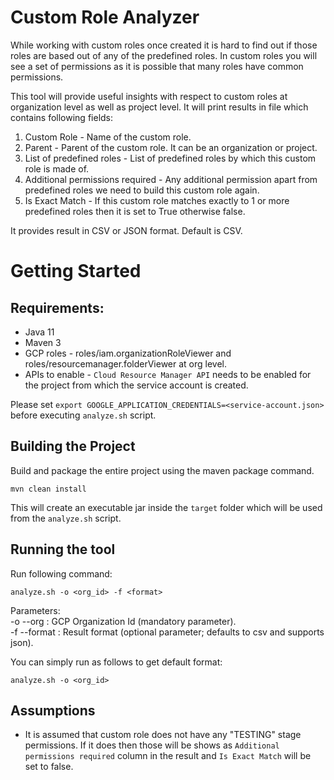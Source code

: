 <!--*
Copyright 2022 Google LLC
 
Licensed under the Apache License, Version 2.0 (the "License");
you may not use this file except in compliance with the License.
You may obtain a copy of the License at
 
   https://www.apache.org/licenses/LICENSE-2.0
 
Unless required by applicable law or agreed to in writing, software
distributed under the License is distributed on an "AS IS" BASIS,
WITHOUT WARRANTIES OR CONDITIONS OF ANY KIND, either express or implied.
See the License for the specific language governing permissions and
limitations under the License.
*-->
 
# Custom Role Analyzer
 
While working with custom roles once created it is hard to find out if those roles are based out of any of the predefined roles.
In custom roles you will see a set of permissions as it is possible that many roles have common permissions.
 
This tool will provide useful insights with respect to custom roles at organization level as well as project level.
It will print results in file which contains following fields:
1. Custom Role - Name of the custom role.
2. Parent - Parent of the custom role. It can be an organization or project.
3. List of predefined roles - List of predefined roles by which this custom role is made of.
4. Additional permissions required - Any additional permission apart from predefined roles we need to build this custom role again.
5. Is Exact Match - If this custom role matches exactly to 1 or more predefined roles then it is set to True otherwise false.
 
It provides result in CSV or JSON format. Default is CSV.
 
 
# Getting Started
 
## Requirements:
* Java 11
* Maven 3
* GCP roles - roles/iam.organizationRoleViewer and roles/resourcemanager.folderViewer at org level.
* APIs to enable - `Cloud Resource Manager API` needs to be enabled for the project from which the service account is created.
 
Please set `export GOOGLE_APPLICATION_CREDENTIALS=<service-account.json>` before executing `analyze.sh` script.
 
 
 
## Building the Project
Build and package the entire project using the maven package command.
 
```
mvn clean install
```
 
This will create an executable jar inside the `target` folder which will be used from the `analyze.sh` script.
 
## Running the tool
Run following command:
```
analyze.sh -o <org_id> -f <format>
```
Parameters: \
-o --org       : GCP Organization Id (mandatory parameter). \
-f --format    : Result format (optional parameter; defaults to csv and supports json).
 
You can simply run as follows to get default format:
 
```
analyze.sh -o <org_id>
```
## Assumptions
* It is assumed that custom role does not have any "TESTING" stage permissions. If it does then those will be shows as `Additional permissions required` column in the result and `Is Exact Match` will be set to false.

